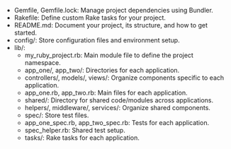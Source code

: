 - Gemfile, Gemfile.lock: Manage project dependencies using Bundler.
- Rakefile: Define custom Rake tasks for your project.
- README.md: Document your project, its structure, and how to get started.
- config/: Store configuration files and environment setup.
- lib/:
  - my_ruby_project.rb: Main module file to define the project namespace. 
  - app_one/, app_two/: Directories for each application.
  - controllers/, models/, views/: Organize components specific to each application.
  - app_one.rb, app_two.rb: Main files for each application.
  - shared/: Directory for shared code/modules across applications.
  - helpers/, middleware/, services/: Organize shared components.
  - spec/: Store test files.
  - app_one_spec.rb, app_two_spec.rb: Tests for each application.
  - spec_helper.rb: Shared test setup.
  - tasks/: Rake tasks for each application.
